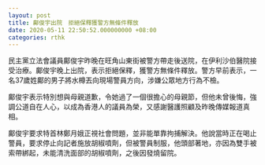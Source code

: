 ```yaml
---
layout: post
title: 鄺俊宇出院　拒絕保釋獲警方無條件釋放
date: 2020-05-11 22:50:52.000000000 +08:00
categories: rthk
---
```


民主黨立法會議員鄺俊宇昨晚在旺角山東街被警方帶走後送院，在伊利沙伯醫院接受治療。鄺俊宇晚上出院，表示拒絕保釋，獲警方無條件釋放。警方早前表示，一名37歲姓鄺的男子將水樽丟向現場警員方向，涉嫌公眾地方行為不檢。

鄺俊宇表示特別想與母親道歉，令她過了一個很擔心的母親節，但他未曾後悔，強調公道自在人心，以成為香港人的議員為榮，又感謝醫護照顧及昨晚傳媒報道真相。

鄺俊宇要求特首林鄭月娥正視社會問題，並非能單靠拘捕解決。他說當時正在喝止警員，要求停止向記者施放胡椒噴劑，但被警員制服，他頭部著地，亦因為雙手被索帶綁起，未能清洗面部的胡椒噴劑，之後因發燒留院。
